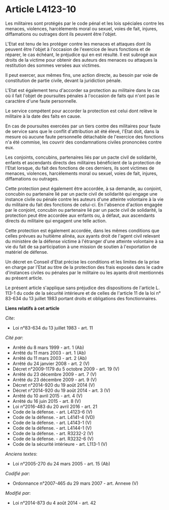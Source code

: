 # Article L4123-10

Les militaires sont protégés par le code pénal et les lois spéciales contre les menaces, violences, harcèlements moral ou
sexuel, voies de fait, injures, diffamations ou outrages dont ils peuvent être l'objet. 

L'Etat est tenu de les protéger contre les menaces et attaques dont ils peuvent être l'objet à l'occasion de l'exercice de
leurs fonctions et de réparer, le cas échéant, le préjudice qui en est résulté. Il est subrogé aux droits de la victime pour
obtenir des auteurs des menaces ou attaques la restitution des sommes versées aux victimes. 

Il peut exercer, aux mêmes fins, une action directe, au besoin par voie de constitution de partie civile, devant la
juridiction pénale. 

L'Etat est également tenu d'accorder sa protection au militaire dans le cas où il fait l'objet de poursuites pénales à
l'occasion de faits qui n'ont pas le caractère d'une faute personnelle. 

Le service compétent pour accorder la protection est celui dont relève le militaire à la date des faits en cause. 

En cas de poursuites exercées par un tiers contre des militaires pour faute de service sans que le conflit d'attribution ait
été élevé, l'Etat doit, dans la mesure où aucune faute personnelle détachable de l'exercice des fonctions n'a été commise,
les couvrir des condamnations civiles prononcées contre eux. 

Les conjoints, concubins, partenaires liés par un pacte civil de solidarité, enfants et ascendants directs des militaires
bénéficient de la protection de l'Etat lorsque, du fait des fonctions de ces derniers, ils sont victimes de menaces,
violences, harcèlements moral ou sexuel, voies de fait, injures, diffamations ou outrages. 

Cette protection peut également être accordée, à sa demande, au conjoint, concubin ou partenaire lié par un pacte civil de
solidarité qui engage une instance civile ou pénale contre les auteurs d'une atteinte volontaire à la vie du militaire du
fait des fonctions de celui-ci. En l'absence d'action engagée par le conjoint, concubin ou partenaire lié par un pacte civil
de solidarité, la protection peut être accordée aux enfants ou, à défaut, aux ascendants directs du militaire qui engagent
une telle action. 

Cette protection est également accordée, dans les mêmes conditions que celles prévues au huitième alinéa, aux ayants droit de
l'agent civil relevant du ministère de la défense victime à l'étranger d'une atteinte volontaire à sa vie du fait de sa
participation à une mission de soutien à l'exportation de matériel de défense. 

Un décret en Conseil d'Etat précise les conditions et les limites de la prise en charge par l'Etat au titre de la protection
des frais exposés dans le cadre d'instances civiles ou pénales par le militaire ou les ayants droit mentionnés au présent
article. 

Le présent article s'applique sans préjudice des dispositions de l'article L. 113-1 du code de la sécurité intérieure et de
celles de l'article 11 de la loi n° 83-634 du 13 juillet 1983 portant droits et obligations des fonctionnaires.

**Liens relatifs à cet article**

_Cite_:

  - Loi n°83-634 du 13 juillet 1983 - art. 11

_Cité par_:

  - Arrêté du 8 mars 1999 - art. 1 (Ab)
  - Arrêté du 11 mars 2003 - art. 1 (Ab)
  - Arrêté du 11 mars 2003 - art. 2 (Ab)
  - Arrêté du 24 janvier 2008 - art. 2 (V)
  - Décret n°2009-1179 du 5 octobre 2009 - art. 19 (V)
  - Arrêté du 23 décembre 2009 - art. 7 (V)
  - Arrêté du 23 décembre 2009 - art. 9 (V)
  - Décret n°2014-920 du 19 août 2014 (V)
  - Décret n°2014-920 du 19 août 2014 - art. 3 (V)
  - Arrêté du 10 avril 2015 - art. 4 (V)
  - Arrêté du 16 juin 2015 - art. 8 (V)
  - Loi n°2016-483 du 20 avril 2016 - art. 21
  - Code de la défense. - art. L4123-6 (V)
  - Code de la défense. - art. L4141-4 (VD)
  - Code de la défense. - art. L4143-1 (V)
  - Code de la défense. - art. L4144-1 (V)
  - Code de la défense. - art. R3232-2 (V)
  - Code de la défense. - art. R3232-6 (V)
  - Code de la sécurité intérieure - art. L113-1 (V)

_Anciens textes_:

  - Loi n°2005-270 du 24 mars 2005 - art. 15 (Ab)

_Codifié par_:

  - Ordonnance n°2007-465 du 29 mars 2007 - art. Annexe (V)

_Modifié par_:

  - Loi n°2014-873 du 4 août 2014 - art. 42
